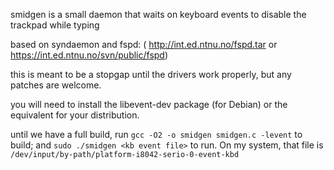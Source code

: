 smidgen is a small daemon that waits on keyboard events to disable the trackpad
while typing

based on syndaemon and fspd: ( http://int.ed.ntnu.no/fspd.tar or
https://int.ed.ntnu.no/svn/public/fspd)

this is meant to be a stopgap until the drivers work properly, but any patches
are welcome.

you will need to install the libevent-dev package (for Debian) or the equivalent
for your distribution.

until we have a full build, run `gcc -O2 -o smidgen smidgen.c -levent` to build; and
`sudo ./smidgen <kb event file>` to run. On my system, that file is
`/dev/input/by-path/platform-i8042-serio-0-event-kbd`

